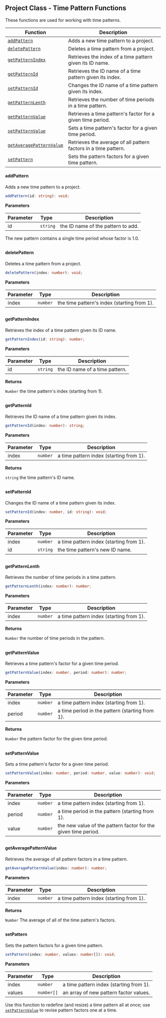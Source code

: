 ## Project Class - Time Pattern Functions

These functions are used for working with time patterns.

| Function                                                                                        | Description                                                     |
| ----------------------------------------------------------------------------------------------- | --------------------------------------------------------------- |
| <a href="Time-Pattern-Functions#addPattern"><code>addPattern</code></a>                         | Adds a new time pattern to a project.                           |
| <a href="Time-Pattern-Functions#deletePattern"><code>deletePattern</code></a>                   | Deletes a time pattern from a project.                          |
| <a href="Time-Pattern-Functions#getPatternIndex"><code>getPatternIndex</code></a>               | Retrieves the index of a time pattern given its ID name.        |
| <a href="Time-Pattern-Functions#getPatternId"><code>getPatternId</code></a>                     | Retrieves the ID name of a time pattern given its index.        |
| <a href="Time-Pattern-Functions#setPatternId"><code>setPatternId</code></a>                     | Changes the ID name of a time pattern given its index.          |
| <a href="Time-Pattern-Functions#getPatternLenth"><code>getPatternLenth</code></a>               | Retrieves the number of time periods in a time pattern.         |
| <a href="Time-Pattern-Functions#getPatternValue"><code>getPatternValue</code></a>               | Retrieves a time pattern's factor for a given time period.      |
| <a href="Time-Pattern-Functions#setPatternValue"><code>setPatternValue</code></a>               | Sets a time pattern's factor for a given time period.           |
| <a href="Time-Pattern-Functions#getAveragePatternValue"><code>getAveragePatternValue</code></a> | Retrieves the average of all pattern factors in a time pattern. |
| <a href="Time-Pattern-Functions#setPattern"><code>setPattern</code></a>                         | Sets the pattern factors for a given time pattern.              |

#### addPattern

Adds a new time pattern to a project.

```typescript
addPattern(id: string): void;
```

**Parameters**

| Parameter | Type                 | Description                        |
| --------- | -------------------- | ---------------------------------- |
| id        | <code> string</code> | the ID name of the pattern to add. |

The new pattern contains a single time period whose factor is 1.0.

##

#### deletePattern

Deletes a time pattern from a project.

```typescript
deletePattern(index: number): void;
```

**Parameters**

| Parameter | Type                | Description                                 |
| --------- | ------------------- | ------------------------------------------- |
| index     | <code>number</code> | the time pattern's index (starting from 1). |

##

#### getPatternIndex

Retrieves the index of a time pattern given its ID name.

```typescript
getPatternIndex(id: string): number;
```

**Parameters**

| Parameter | Type                | Description                    |
| --------- | ------------------- | ------------------------------ |
| id        | <code>string</code> | the ID name of a time pattern. |

**Returns**

<code>Number</code>
the time pattern's index (starting from 1).

##

#### getPatternId

Retrieves the ID name of a time pattern given its index.

```typescript
getPatternId(index: number): string;
```

**Parameters**

| Parameter | Type                | Description                             |
| --------- | ------------------- | --------------------------------------- |
| index     | <code>number</code> | a time pattern index (starting from 1). |

**Returns**

<code>string</code>
the time pattern's ID name.

##

#### setPatternId

Changes the ID name of a time pattern given its index.

```typescript
setPatternId(index: number, id: string): void;
```

**Parameters**

| Parameter | Type                | Description                             |
| --------- | ------------------- | --------------------------------------- |
| index     | <code>number</code> | a time pattern index (starting from 1). |
| id        | <code>string</code> | the time pattern's new ID name.         |

##

#### getPatternLenth

Retrieves the number of time periods in a time pattern.

```typescript
getPatternLenth(index: number): number;
```

**Parameters**

| Parameter | Type                | Description                             |
| --------- | ------------------- | --------------------------------------- |
| index     | <code>number</code> | a time pattern index (starting from 1). |

**Returns**

<code>Number</code>
the number of time periods in the pattern.

##

#### getPatternValue

Retrieves a time pattern's factor for a given time period.

```typescript
getPatternValue(index: number, period: number): number;
```

**Parameters**

| Parameter | Type                | Description                                     |
| --------- | ------------------- | ----------------------------------------------- |
| index     | <code>number</code> | a time pattern index (starting from 1).         |
| period    | <code>number</code> | a time period in the pattern (starting from 1). |

**Returns**

<code>Number</code>
the pattern factor for the given time period.

##

#### setPatternValue

Sets a time pattern's factor for a given time period.

```typescript
setPatternValue(index: number, period: number, value: number): void;
```

**Parameters**

| Parameter | Type                | Description                                                    |
| --------- | ------------------- | -------------------------------------------------------------- |
| index     | <code>number</code> | a time pattern index (starting from 1).                        |
| period    | <code>number</code> | a time period in the pattern (starting from 1).                |
| value     | <code>number</code> | the new value of the pattern factor for the given time period. |

##

#### getAveragePatternValue

Retrieves the average of all pattern factors in a time pattern.

```typescript
getAveragePatternValue(index: number): number;
```

**Parameters**

| Parameter | Type                | Description                             |
| --------- | ------------------- | --------------------------------------- |
| index     | <code>number</code> | a time pattern index (starting from 1). |

**Returns**

<code>Number</code>
The average of all of the time pattern's factors.

##

#### setPattern

Sets the pattern factors for a given time pattern.

```typescript
setPattern(index: number, values: number[]): void;
```

**Parameters**

| Parameter | Type                  | Description                             |
| --------- | --------------------- | --------------------------------------- |
| index     | <code>number</code>   | a time pattern index (starting from 1). |
| values    | <code>number[]</code> | an array of new pattern factor values.  |

Use this function to redefine (and resize) a time pattern all at once; use <a href="#setPatternValue"><code>setPatternValue</code></a> to revise pattern factors one at a time.
